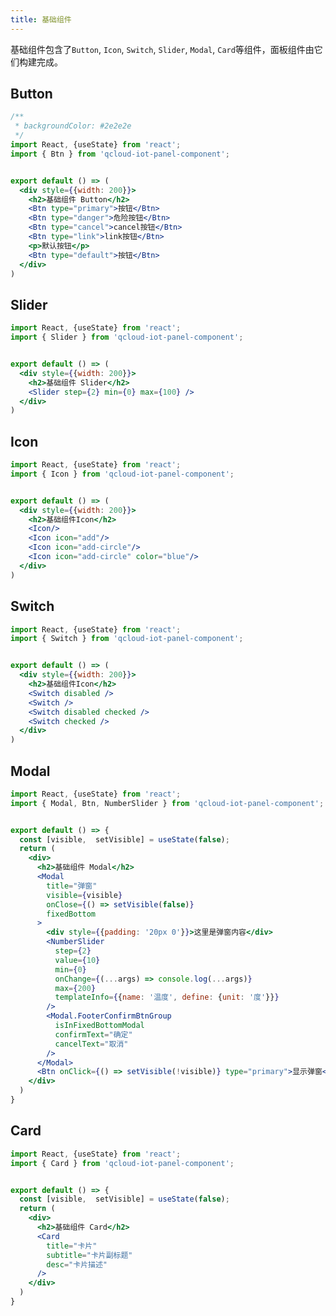 ```yaml
---
title: 基础组件
---
```


基础组件包含了`Button`, `Icon`, `Switch`, `Slider`, `Modal`, `Card`等组件，面板组件由它们构建完成。


## Button

```jsx
/**
 * backgroundColor: #2e2e2e
 */
import React, {useState} from 'react';
import { Btn } from 'qcloud-iot-panel-component';


export default () => (
  <div style={{width: 200}}>
    <h2>基础组件 Button</h2>
    <Btn type="primary">按钮</Btn>
    <Btn type="danger">危险按钮</Btn>
    <Btn type="cancel">cancel按钮</Btn>
    <Btn type="link">link按钮</Btn>
    <p>默认按钮</p>
    <Btn type="default">按钮</Btn>
  </div>
)
```

<API src="../src/components/Btn/Btn.tsx" hideTitle></API>

## Slider

```jsx
import React, {useState} from 'react';
import { Slider } from 'qcloud-iot-panel-component';


export default () => (
  <div style={{width: 200}}>
    <h2>基础组件 Slider</h2>
    <Slider step={2} min={0} max={100} />
  </div>
)
```

<API src="../src/components/Slider/SliderH5.tsx" hideTitle></API>

## Icon

```jsx
import React, {useState} from 'react';
import { Icon } from 'qcloud-iot-panel-component';


export default () => (
  <div style={{width: 200}}>
    <h2>基础组件Icon</h2>
    <Icon/>
    <Icon icon="add"/>
    <Icon icon="add-circle"/>
    <Icon icon="add-circle" color="blue"/>
  </div>
)
```

<API src="../src/components/Icon/index.tsx" hideTitle></API>
## Switch

```jsx
import React, {useState} from 'react';
import { Switch } from 'qcloud-iot-panel-component';


export default () => (
  <div style={{width: 200}}>
    <h2>基础组件Icon</h2>
    <Switch disabled />
    <Switch />
    <Switch disabled checked />
    <Switch checked />
  </div>
)
```

<API src="../src/components/Switch/SwitchH5.tsx" hideTitle></API>

## Modal

```jsx
import React, {useState} from 'react';
import { Modal, Btn, NumberSlider } from 'qcloud-iot-panel-component';


export default () => {
  const [visible,  setVisible] = useState(false);
  return (
    <div>
      <h2>基础组件 Modal</h2>
      <Modal
        title="弹窗"
        visible={visible}
        onClose={() => setVisible(false)}
        fixedBottom
      >
        <div style={{padding: '20px 0'}}>这里是弹窗内容</div>
        <NumberSlider
          step={2}
          value={10}
          min={0}
          onChange={(...args) => console.log(...args)}
          max={200}
          templateInfo={{name: '温度', define: {unit: '度'}}}
        />
        <Modal.FooterConfirmBtnGroup
          isInFixedBottomModal
          confirmText="确定"
          cancelText="取消"
        />
      </Modal>
      <Btn onClick={() => setVisible(!visible)} type="primary">显示弹窗</Btn>
    </div>
  )
}
```
<API src="../src/components/Modal/Modal.tsx"></API>

## Card

```jsx
import React, {useState} from 'react';
import { Card } from 'qcloud-iot-panel-component';


export default () => {
  const [visible,  setVisible] = useState(false);
  return (
    <div>
      <h2>基础组件 Card</h2>
      <Card
        title="卡片"
        subtitle="卡片副标题"
        desc="卡片描述"
      /> 
    </div>
  )
}
```

<API src="../src/components/Card/Card.tsx"></API>


